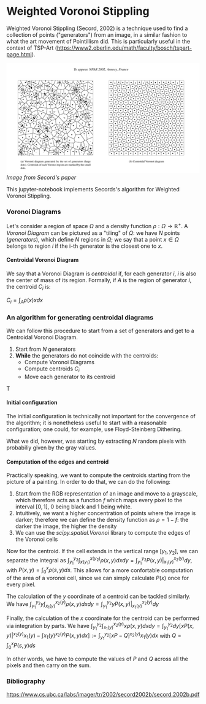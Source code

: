 # Weighted Voronoi Stippling


Weighted Voronoi Stippling (Secord, 2002) is a technique used to find a collection of points ("generators") from an image, in a similar fashion to what the art movement of Pointillism did. This is particularly useful in the context of TSP-Art (https://www2.oberlin.edu/math/faculty/bosch/tspart-page.html).

![Explanation](/explanation.png "Secord, 2002")
*Image from Secord's paper*

This jupyter-notebook implements Secords's algorithm for Weighted Voronoi Stippling.

### Voronoi Diagrams

Let's consider a region of space $\Omega$ and a density function $\rho: \Omega \to \mathbb{R}^+$. A *Voronoi Diagram* can be pictured as a "tiling" of $\Omega$: we have $N$ points (*generators*), which define $N$ regions in $\Omega$; we say that a point $x\in\Omega$ belongs to region $i$ if the i-th generator is the closest one to $x$.

#### Centroidal Voronoi Diagram
We say that a Voronoi Diagram is *centroidal* if, for each generator $i$, $i$ is also the center of mass of its region. Formally, if $A$ is the region of generator $i$, the centroid $C_i$ is:

$C_i=\int_A \rho(x)x dx$

### An algorithm for generating centroidal diagrams

We can follow this procedure to start from a set of generators and get to a Centroidal Voronoi Diagram.

1. Start from $N$ generators 
2. **While** the generators do not coincide with the centroids:
    - Compute Voronoi Diagrams
    - Compute centroids $C_i$
    - Move each generator to its centroid
    
T
#### Initial configuration
The initial configuration is technically not important for the convergence of the algorithm; it is nonetheless useful to start with a reasonable configuration; one could, for example, use Floyd-Steinberg Dithering. 

What we did, however, was starting by extracting $N$ random pixels with probabiliy given by the gray values. 

#### Computation of the edges and centroid
Practically speaking, we want to compute the centroids starting from the picture of a painting. In order to do that, we can do the following:
1. Start from the RGB representation of an image and move to a grayscale, which therefore acts as a function $f$ which maps every pixel to the interval $[0,1]$, 0 being black and 1 being white. 
2. Intuitively, we want a higher concentration of points where the image is darker; therefore we can define the density function as $\rho=1-f$: the darker the image, the higher the density
3. We can use the *scipy.spatial.Voronoi* library to compute the edges of the Voronoi cells

Now for the centroid.
If the cell extends in the vertical range $[y_1,y_2]$, we can separate the integral as $\int_{y_1}^{y_2}\int_{x(y_1)}^{x(y_2)}\rho(x,y)dxdy=\int_{y_1}^{y_2}P(x,y)|_{x_1(y)}^{x_2(y)}dy$, with $P(x,y)=\int_0^x \rho(s,y)ds$. This allows for a more confortable computation of the area of a voronoi cell, since we can simply calculate $P(x)$ once for every pixel.

The calculation of the $y$ coordinate of a centroid can be tackled similarly. We have
$\int_{y_1}^{y_2}y\int_{x_1(y)}^{x_2(y)}\rho(x,y)dxdy = \int_{y_1}^{y_2}y P(x,y)|_{x_1(y)}^{x_2(y)}dy$

Finally, the calculation of the $x$ coordinate for the centroid can be performed via integration by parts. We have $\int_{y_1}^{y_2}\int_{x_1(y)}^{x_2(y)}x\rho(x,y)dxdy=\int_{y_1}^{y_2}dy [xP(x,y)|^{x_2(y)}{x_1(y)}-\int{x_1(y)}^{x_2(y)}P(x,y)dx]:=\int_{y_1}^{y_2}[xP-Q]^{x_2(y)}{x_1(y)}dx$ with $Q=\int_{0}^{x}P(s,y)ds$

In other words, we have to compute the values of $P$ and $Q$ across all the pixels and then carry on the sum.


### Bibliography

https://www.cs.ubc.ca/labs/imager/tr/2002/secord2002b/secord.2002b.pdf
